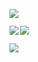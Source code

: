 ![](https://moe-counter-vercel-suswhw.vercel.app/get/@suswhw?theme=rule34)

![](https://stats.justsong.cn/api/github?username=SuSWhW)
![](https://stats.justsong.cn/api/bilibili/?id=487189150)

![](https://github-readme-stats-suswhw.vercel.app/api?username=SuSWhW&show_icons=true)
